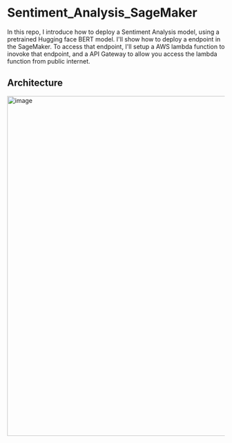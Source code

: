 # Sentiment_Analysis_SageMaker

In this repo, I introduce how to deploy a Sentiment Analysis model, using a pretrained Hugging face BERT model. I'll show how to deploy a endpoint in the SageMaker. To access that endpoint, I'll setup a AWS lambda function to inovoke that endpoint, and a API Gateway to allow you access the lambda function from public internet.

## Architecture
<img width="787" alt="image" src="https://user-images.githubusercontent.com/87917613/236928342-a4890aa4-01ba-44f5-a99b-7c2cce97bb5c.png">

